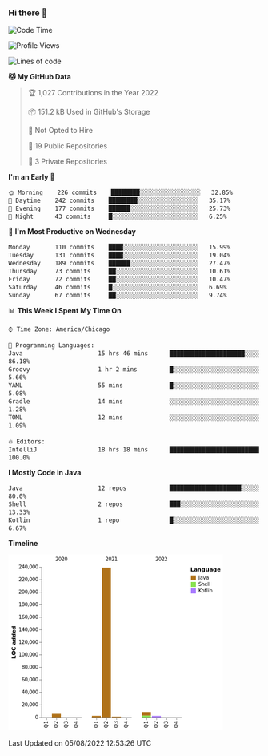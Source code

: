 ### Hi there 👋


<!--START_SECTION:waka-->
![Code Time](http://img.shields.io/badge/Code%20Time-2%2C444%20hrs%2057%20mins-blue)

![Profile Views](http://img.shields.io/badge/Profile%20Views-3-blue)

![Lines of code](https://img.shields.io/badge/From%20Hello%20World%20I%27ve%20Written-259%20Thousand%20lines%20of%20code-blue)

**🐱 My GitHub Data** 

> 🏆 1,027 Contributions in the Year 2022
 > 
> 📦 151.2 kB Used in GitHub's Storage 
 > 
> 🚫 Not Opted to Hire
 > 
> 📜 19 Public Repositories 
 > 
> 🔑 3 Private Repositories  
 > 
**I'm an Early 🐤** 

```text
🌞 Morning    226 commits    ████████░░░░░░░░░░░░░░░░░   32.85% 
🌆 Daytime    242 commits    ████████░░░░░░░░░░░░░░░░░   35.17% 
🌃 Evening    177 commits    ██████░░░░░░░░░░░░░░░░░░░   25.73% 
🌙 Night      43 commits     █░░░░░░░░░░░░░░░░░░░░░░░░   6.25%

```
📅 **I'm Most Productive on Wednesday** 

```text
Monday       110 commits    ████░░░░░░░░░░░░░░░░░░░░░   15.99% 
Tuesday      131 commits    ████░░░░░░░░░░░░░░░░░░░░░   19.04% 
Wednesday    189 commits    ██████░░░░░░░░░░░░░░░░░░░   27.47% 
Thursday     73 commits     ██░░░░░░░░░░░░░░░░░░░░░░░   10.61% 
Friday       72 commits     ██░░░░░░░░░░░░░░░░░░░░░░░   10.47% 
Saturday     46 commits     █░░░░░░░░░░░░░░░░░░░░░░░░   6.69% 
Sunday       67 commits     ██░░░░░░░░░░░░░░░░░░░░░░░   9.74%

```


📊 **This Week I Spent My Time On** 

```text
⌚︎ Time Zone: America/Chicago

💬 Programming Languages: 
Java                     15 hrs 46 mins      █████████████████████░░░░   86.18% 
Groovy                   1 hr 2 mins         █░░░░░░░░░░░░░░░░░░░░░░░░   5.66% 
YAML                     55 mins             █░░░░░░░░░░░░░░░░░░░░░░░░   5.08% 
Gradle                   14 mins             ░░░░░░░░░░░░░░░░░░░░░░░░░   1.28% 
TOML                     12 mins             ░░░░░░░░░░░░░░░░░░░░░░░░░   1.09%

🔥 Editors: 
IntelliJ                 18 hrs 18 mins      █████████████████████████   100.0%

```

**I Mostly Code in Java** 

```text
Java                     12 repos            ████████████████████░░░░░   80.0% 
Shell                    2 repos             ███░░░░░░░░░░░░░░░░░░░░░░   13.33% 
Kotlin                   1 repo              █░░░░░░░░░░░░░░░░░░░░░░░░   6.67%

```


**Timeline**

![Chart not found](https://raw.githubusercontent.com/powercasgamer/powercasgamer/master/charts/bar_graph.png) 


 Last Updated on 05/08/2022 12:53:26 UTC
<!--END_SECTION:waka-->
